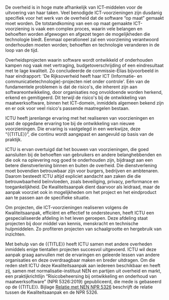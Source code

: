 De overheid is in hoge mate afhankelijk van ICT-middelen voor de uitvoering van haar taken. Veel benodigde ICT-voorzieningen zijn dusdanig specifiek voor het werk van de overheid dat de software “op maat” gemaakt moet worden. De totstandkoming van een op maat gemaakte ICT-voorziening is vaak een complex proces, waarin vele belangen en behoeften worden afgewogen en afgezet tegen de mogelijkheden die technologie biedt. Eenmaal operationeel zal een voorziening verantwoord onderhouden moeten worden; behoeften en technologie veranderen in de loop van de tijd.

Overheidsprojecten waarin software wordt ontwikkeld of onderhouden kampen nog vaak met vertraging, budgetoverschrijding of een eindresultaat met te lage kwaliteit. Zo concludeerde de commissie-Elias bijvoorbeeld in haar eindrapport: 'De Rijksoverheid heeft haar ICT (Informatie- en communicatietechnologie)-projecten niet onder controle'. Eén van de fundamentele problemen is dat de risico's, die inherent zijn aan softwareontwikkeling, door organisaties nog onvoldoende worden herkend, erkend en gemitigeerd. Dit terwijl de risico's bij de ontwikkeling van maatwerksoftware, binnen het ICT-domein, inmiddels algemeen bekend zijn en er ook voor veel risico's passende maatregelen bestaan.

ICTU heeft jarenlange ervaring met het realiseren van voorzieningen en past de opgedane ervaring toe bij de ontwikkeling van nieuwe voorzieningen. Die ervaring is vastgelegd in een werkwijze, deze “{{TITLE}}”, die continu wordt aangepast en aangevuld op basis van de praktijk.

ICTU is ervan overtuigd dat het bouwen van voorzieningen, die goed aansluiten bij de behoeften van gebruikers en andere belanghebbenden en die ook na oplevering nog goed te onderhouden zijn, bijdraagt aan een betere dienstverlening binnen en buiten de overheid. Die dienstverlening moet bovendien betrouwbaar zijn voor burgers, bedrijven en ambtenaren. Daarom besteedt ICTU altijd expliciet aandacht aan zaken die die betrouwbaarheid beïnvloeden, zoals beveiliging, privacy, performance en toegankelijkheid. De Kwaliteitsaanpak dient daarvoor als leidraad, maar de aanpak voorziet ook in mogelijkheden om het project en het eindproduct aan te passen aan de specifieke situatie.

Om projecten, die ICT-voorzieningen realiseren volgens de Kwaliteitsaanpak, efficiënt en effectief te ondersteunen, heeft ICTU een gespecialiseerde afdeling in het leven geroepen. Deze afdeling staat projecten bij door middel van kennis, menskracht en technische hulpmiddelen. Zo profiteren projecten van schaalgrootte en hergebruik van inzichten.

Met behulp van de {{TITLE}} heeft ICTU samen met andere overheden inmiddels enige tientallen projecten succesvol uitgevoerd. ICTU wil deze aanpak graag aanvullen met de ervaringen en geleerde lessen van andere organisaties en deze overdraagbaar maken en breder uitdragen. Om die reden stelt ICTU deze Kwaliteitsaanpak aan iedereen beschikbaar en heeft zij, samen met normalisatie-instituut NEN en partijen uit overheid en markt, een praktijkrichtlijn “Risicobeheersing bij ontwikkeling en onderhoud van maatwerksoftware” (NPR 5326:2019) gepubliceerd, die mede is gebaseerd op de {{TITLE}}. Bijlage [Relatie met NEN NPR 5326](#relatie-met-nen-npr-5326) beschrijft de relatie tussen de Kwaliteitsaanpak en de NPR 5326.

